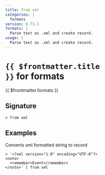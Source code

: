 ```yaml
---
title: from xml
categories: |
  formats
version: 0.73.1
formats: |
  Parse text as .xml and create record.
usage: |
  Parse text as .xml and create record.
---
```


# <code>{{ $frontmatter.title }}</code> for formats

<div class='command-title'>{{ $frontmatter.formats }}</div>

## Signature

```> from xml ```

## Examples

Converts xml formatted string to record
```shell
> '<?xml version="1.0" encoding="UTF-8"?>
<note>
  <remember>Event</remember>
</note>' | from xml
```

